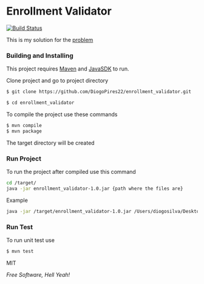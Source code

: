 # Enrollment Validator

[![Build Status](https://travis-ci.org/DiogoPires22/enrollment_validator.svg?branch=master)](https://travis-ci.org/DiogoPires22/enrollment_validator)

This is my solution for the [problem](/problem.txt)

### Building and Installing

This project requires [Maven](https://maven.apache.org/) and [JavaSDK](http://www.oracle.com/technetwork/pt/java/javase/downloads/index.html) to run.


Clone project and go to project directory
```sh
$ git clone https://github.com/DiogoPires22/enrollment_validator.git

$ cd enrollment_validator
```
To compile the project use these commands
```sh
$ mvn compile
$ mvn package
```
The target directory will be created
### Run Project


To run the project after compiled use this command
```sh
cd /target/
java -jar enrollment_validator-1.0.jar {path where the files are}
```

Example
```sh
java -jar /target/enrollment_validator-1.0.jar /Users/diogosilva/Desktop/resources/
```

### Run Test
To run unit test use

```sh
$ mvn test
```



MIT


*Free Software, Hell Yeah!*
